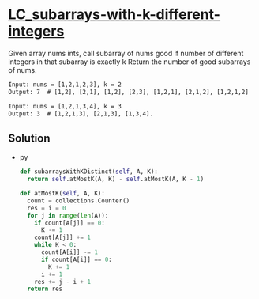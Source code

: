 # [LC_subarrays-with-k-different-integers](https://leetcode.com/problems/subarrays-with-k-different-integers)

Given array nums ints, call subarray of nums good if number of different integers in that subarray is exactly k
Return the number of good subarrays of nums.

```txt
Input: nums = [1,2,1,2,3], k = 2
Output: 7  # [1,2], [2,1], [1,2], [2,3], [1,2,1], [2,1,2], [1,2,1,2]

Input: nums = [1,2,1,3,4], k = 3
Output: 3  # [1,2,1,3], [2,1,3], [1,3,4].
```

## Solution

* py

  ```py
  def subarraysWithKDistinct(self, A, K):
    return self.atMostK(A, K) - self.atMostK(A, K - 1)

  def atMostK(self, A, K):
    count = collections.Counter()
    res = i = 0
    for j in range(len(A)):
      if count[A[j]] == 0:
        K -= 1
      count[A[j]] += 1
      while K < 0:
        count[A[i]] -= 1
        if count[A[i]] == 0:
          K += 1
        i += 1
      res += j - i + 1
    return res
  ```
